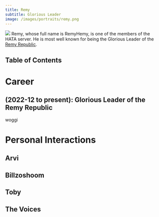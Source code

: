 ```yaml
---
title: Remy
subtitle: Glorious Leader
image: /images/portraits/remy.png
---
```


![](https://s.namemc.com/2d/skin/face.png?id=535ea16de06fd2d0&scale=10)
Remy, whose full name is RemyHemy, is one of the members of the HATA server.
He is most well known for being the Glorious Leader of the [Remy Republic](./remy_republic).

## Table of Contents

# Career
## (2022-12 to present): Glorious Leader of the Remy Republic
woggi

# Personal Interactions
## Arvi
## Billzoshoom
## Toby
## The Voices